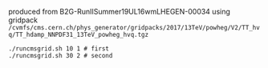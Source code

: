 produced from B2G-RunIISummer19UL16wmLHEGEN-00034
using gridpack `/cvmfs/cms.cern.ch/phys_generator/gridpacks/2017/13TeV/powheg/V2/TT_hvq/TT_hdamp_NNPDF31_13TeV_powheg_hvq.tgz`

```shell
./runcmsgrid.sh 10 1 # first
./runcmsgrid.sh 30 2 # second
```